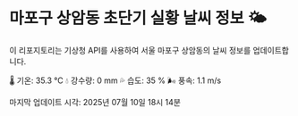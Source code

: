 
# 마포구 상암동 초단기 실황 날씨 정보 🌤️

이 리포지토리는 기상청 API를 사용하여 서울 마포구 상암동의 날씨 정보를 업데이트합니다. 

🌡️ 기온: 35.3 ℃
💧 강수량: 0 mm
💦 습도: 35 %
🌬️ 풍속: 1.1 m/s

마지막 업데이트 시각: 2025년 07월 10일 18시 14분    
